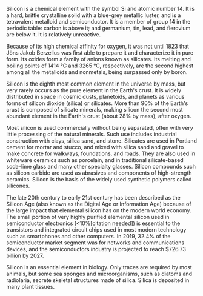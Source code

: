 ﻿Silicon is a chemical element with the symbol Si and atomic number 14. It is a hard, brittle crystalline solid with a blue-grey metallic luster, and is a tetravalent metalloid and semiconductor. It is a member of group 14 in the periodic table: carbon is above it; and germanium, tin, lead, and flerovium are below it. It is relatively unreactive.

Because of its high chemical affinity for oxygen, it was not until 1823 that Jöns Jakob Berzelius was first able to prepare it and characterize it in pure form. Its oxides form a family of anions known as silicates. Its melting and boiling points of 1414 °C and 3265 °C, respectively, are the second highest among all the metalloids and nonmetals, being surpassed only by boron.

Silicon is the eighth most common element in the universe by mass, but very rarely occurs as the pure element in the Earth's crust. It is widely distributed in space in cosmic dusts, planetoids, and planets as various forms of silicon dioxide (silica) or silicates. More than 90% of the Earth's crust is composed of silicate minerals, making silicon the second most abundant element in the Earth's crust (about 28% by mass), after oxygen.

Most silicon is used commercially without being separated, often with very little processing of the natural minerals. Such use includes industrial construction with clays, silica sand, and stone. Silicates are used in Portland cement for mortar and stucco, and mixed with silica sand and gravel to make concrete for walkways, foundations, and roads. They are also used in whiteware ceramics such as porcelain, and in traditional silicate-based soda–lime glass and many other specialty glasses. Silicon compounds such as silicon carbide are used as abrasives and components of high-strength ceramics. Silicon is the basis of the widely used synthetic polymers called silicones.

The late 20th century to early 21st century has been described as the Silicon Age (also known as the Digital Age or Information Age) because of the large impact that elemental silicon has on the modern world economy. The small portion of very highly purified elemental silicon used in semiconductor electronics (<10%[citation needed]) is essential to the transistors and integrated circuit chips used in most modern technology such as smartphones and other computers. In 2019, 32.4% of the semiconductor market segment was for networks and communications devices, and the semiconductors industry is projected to reach $726.73 billion by 2027.

Silicon is an essential element in biology. Only traces are required by most animals, but some sea sponges and microorganisms, such as diatoms and radiolaria, secrete skeletal structures made of silica. Silica is deposited in many plant tissues.
